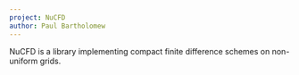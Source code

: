 ```yaml
---
project: NuCFD
author: Paul Bartholomew
---
```


NuCFD is a library implementing compact finite difference schemes on non-uniform grids.
